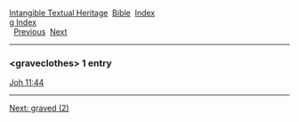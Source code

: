 [Intangible Textual Heritage](../../index)  [Bible](../index) 
[Index](index)   
[g Index](_g_)  
  [Previous](c04903)  [Next](c04905) 

------------------------------------------------------------------------

### &lt;graveclothes&gt; 1 entry

[Joh 11:44](../kjv/joh011.htm#044)  

------------------------------------------------------------------------

[Next: graved (2)](c04905)
